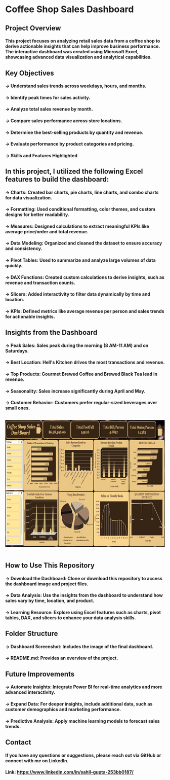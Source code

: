 # Coffee Shop Sales Dashboard

## Project Overview
#### This project focuses on analyzing retail sales data from a coffee shop to derive actionable insights that can help improve business performance. The interactive dashboard was created using Microsoft Excel, showcasing advanced data visualization and analytical capabilities.

## Key Objectives
#### -> Understand sales trends across weekdays, hours, and months.
#### -> Identify peak times for sales activity.
#### -> Analyze total sales revenue by month.
#### -> Compare sales performance across store locations.
#### -> Determine the best-selling products by quantity and revenue.
#### -> Evaluate performance by product categories and pricing.
#### -> Skills and Features Highlighted

## In this project, I utilized the following Excel features to build the dashboard:

#### -> Charts: Created bar charts, pie charts, line charts, and combo charts for data visualization.
#### -> Formatting: Used conditional formatting, color themes, and custom designs for better readability.
#### -> Measures: Designed calculations to extract meaningful KPIs like average price/order and total revenue.
#### -> Data Modeling: Organized and cleaned the dataset to ensure accuracy and consistency.
#### -> Pivot Tables: Used to summarize and analyze large volumes of data quickly.
#### -> DAX Functions: Created custom calculations to derive insights, such as revenue and transaction counts.
#### -> Slicers: Added interactivity to filter data dynamically by time and location.
#### -> KPIs: Defined metrics like average revenue per person and sales trends for actionable insights.

## Insights from the Dashboard
#### -> Peak Sales: Sales peak during the morning (8 AM-11 AM) and on Saturdays.
#### -> Best Location: Hell's Kitchen drives the most transactions and revenue.
#### -> Top Products: Gourmet Brewed Coffee and Brewed Black Tea lead in revenue.
#### -> Seasonality: Sales increase significantly during April and May.
#### -> Customer Behavior: Customers prefer regular-sized beverages over small ones.

##
<img align="right" height="400" width="1200" src="https://github.com/sahilgupta245/Coffee-Shop-Sales-Dashboard/blob/main/Coffee%20Shop%20Sales%20Dashboard.png" />
.

## How to Use This Repository
#### -> Download the Dashboard: Clone or download this repository to access the dashboard image and project files.
#### -> Data Analysis: Use the insights from the dashboard to understand how sales vary by time, location, and product.
#### -> Learning Resource: Explore using Excel features such as charts, pivot tables, DAX, and slicers to enhance your data analysis skills.

## Folder Structure
#### -> Dashboard Screenshot: Includes the image of the final dashboard.
#### -> README.md: Provides an overview of the project.

## Future Improvements
#### -> Automate Insights: Integrate Power BI for real-time analytics and more advanced interactivity.
#### -> Expand Data: For deeper insights, include additional data, such as customer demographics and marketing performance.
#### -> Predictive Analysis: Apply machine learning models to forecast sales trends.

## Contact
#### If you have any questions or suggestions, please reach out via GitHub or connect with me on LinkedIn. 
#### Link: https://www.linkedin.com/in/sahil-gupta-253bb0187/

